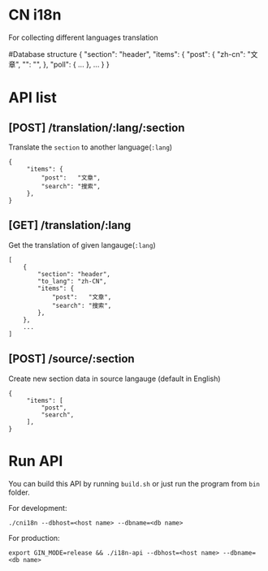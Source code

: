 # CN i18n

For collecting different languages translation

#Database structure
	{
	    "section": "header",
	    "items": {
	        "post": {
		         "zh-cn": "文章",
	            "<lang name>": "",
	        },
	        "poll": {
	            ...
	        },
	        ...
		 }
	}

# API list

## [POST] /translation/:lang/:section
Translate the `section` to another language(`:lang`)

	{
	     "items": {
	         "post":   "文章",
	         "search": "搜索",
	     },
	}

## [GET] /translation/:lang
Get the translation of given langauge(`:lang`)

	[
		{
	     	"section": "header",
	     	"to_lang": "zh-CN",
	     	"items": {
	         	"post":   "文章",
	         	"search": "搜索",
	     	},
		}, 
		...
	]

## [POST] /source/:section
Create new section data in source langauge (default in English)

	{
	     "items": [
	         "post",
	         "search",
	     ],
	}
# Run API
You can build this API by running `build.sh` or just run the program from `bin` folder.

For development:
	
	./cni18n --dbhost=<host name> --dbname=<db name>

For production:

	export GIN_MODE=release && ./i18n-api --dbhost=<host name> --dbname=<db name>
